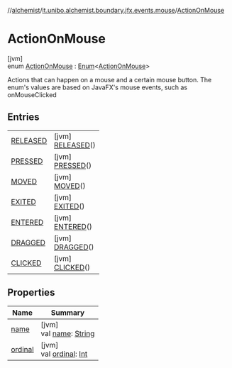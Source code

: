 //[alchemist](../../../index.md)/[it.unibo.alchemist.boundary.jfx.events.mouse](../index.md)/[ActionOnMouse](index.md)

# ActionOnMouse

[jvm]\
enum [ActionOnMouse](index.md) : [Enum](https://kotlinlang.org/api/latest/jvm/stdlib/kotlin/-enum/index.html)<[ActionOnMouse](index.md)> 

Actions that can happen on a mouse and a certain mouse button. The enum's values are based on JavaFX's mouse events, such as onMouseClicked

## Entries

| | |
|---|---|
| [RELEASED](-r-e-l-e-a-s-e-d/index.md) | [jvm]<br>[RELEASED](-r-e-l-e-a-s-e-d/index.md)() |
| [PRESSED](-p-r-e-s-s-e-d/index.md) | [jvm]<br>[PRESSED](-p-r-e-s-s-e-d/index.md)() |
| [MOVED](-m-o-v-e-d/index.md) | [jvm]<br>[MOVED](-m-o-v-e-d/index.md)() |
| [EXITED](-e-x-i-t-e-d/index.md) | [jvm]<br>[EXITED](-e-x-i-t-e-d/index.md)() |
| [ENTERED](-e-n-t-e-r-e-d/index.md) | [jvm]<br>[ENTERED](-e-n-t-e-r-e-d/index.md)() |
| [DRAGGED](-d-r-a-g-g-e-d/index.md) | [jvm]<br>[DRAGGED](-d-r-a-g-g-e-d/index.md)() |
| [CLICKED](-c-l-i-c-k-e-d/index.md) | [jvm]<br>[CLICKED](-c-l-i-c-k-e-d/index.md)() |

## Properties

| Name | Summary |
|---|---|
| [name](index.md#-572228166%2FProperties%2F-267951372) | [jvm]<br>val [name](index.md#-572228166%2FProperties%2F-267951372): [String](https://kotlinlang.org/api/latest/jvm/stdlib/kotlin/-string/index.html) |
| [ordinal](index.md#-1049766076%2FProperties%2F-267951372) | [jvm]<br>val [ordinal](index.md#-1049766076%2FProperties%2F-267951372): [Int](https://kotlinlang.org/api/latest/jvm/stdlib/kotlin/-int/index.html) |
